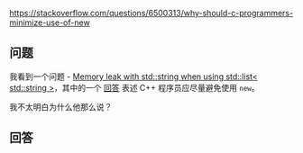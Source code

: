 <https://stackoverflow.com/questions/6500313/why-should-c-programmers-minimize-use-of-new>

## 问题

我看到一个问题 - [Memory leak with std::string when using std::list< std::string >](https://stackoverflow.com/q/3428750/211563)，其中的一个 [回答](https://stackoverflow.com/q/3428750/211563#comment3570156_3428750) 表述 C++ 程序员应尽量避免使用 `new`。

我不太明白为什么他那么说？

## 回答

